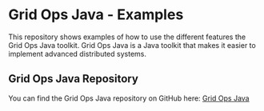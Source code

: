 # Grid Ops Java - Examples

This repository shows examples of how to use the different features the 
Grid Ops Java toolkit. Grid Ops Java is a Java toolkit that makes it
easier to implement advanced distributed systems.


## Grid Ops Java Repository
You can find the Grid Ops Java repository on GitHub here:
[Grid Ops Java](https://github.com/nanosai/grid-ops-java)